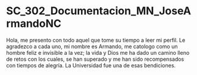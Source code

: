 # SC_302_Documentacion_MN_JoseArmandoNC
Hola, me presento con todo aquel que tome su tiempo a leer mi perfil. Le agradezco a cada uno, mi nombre es Armando, me catologo como un hombre feliz e invisible a la vez; la vida y Dios me ha dado un camino lleno de retos con los cuales, se han superado y me han sido recompensados con tiempos de alegría. La Universidad fue una de esas bendiciones.
